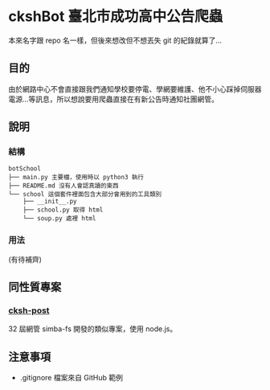 # ckshBot 臺北市成功高中公告爬蟲
本來名字跟 repo 名一樣，但後來想改但不想丟失 git 的紀錄就算了…

## 目的
由於網路中心不會直接跟我們通知學校要停電、學網要維護、他不小心踩掉伺服器電源…等訊息，所以想說要用爬蟲直接在有新公告時通知社團網管。

## 說明
### 結構
```
botSchool
├── main.py 主要檔，使用時以 python3 執行
├── README.md 沒有人會認真讀的東西
└── school 這個套件裡面包含大部分會用到的工具類別
    ├── __init__.py
    ├── school.py 取得 html
    └── soup.py 處裡 html
```
### 用法
(有待補齊)

## 同性質專案
### [cksh-post](https://github.com/simba-fs/cksh-post)
32 屆網管 simba-fs 開發的類似專案，使用 node.js。

## 注意事項
- .gitignore 檔案來自 GitHub 範例
